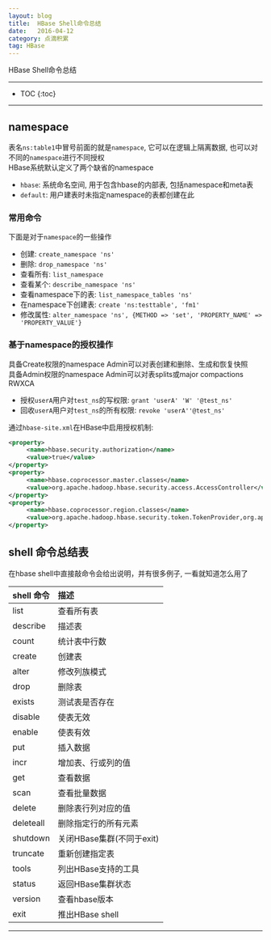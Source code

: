 ```yaml
---
layout: blog
title:  HBase Shell命令总结
date:   2016-04-12
category: 点滴积累
tag: HBase
---
```

HBase Shell命令总结




*****

* TOC
{:toc}

*****

## namespace

表名`ns:table1`中冒号前面的就是`namespace`, 它可以在逻辑上隔离数据, 也可以对不同的`namespace`进行不同授权  
HBase系统默认定义了两个缺省的namespace

* `hbase`: 系统命名空间, 用于包含hbase的内部表, 包括namespace和meta表
* `default`: 用户建表时未指定namespace的表都创建在此

### 常用命令

下面是对于`namespace`的一些操作

* 创建: `create_namespace 'ns'`
* 删除: `drop_namespace 'ns'`
* 查看所有: `list_namespace`
* 查看某个: `describe_namespace 'ns'`
* 查看namespace下的表: `list_namespace_tables 'ns'`
* 在namespace下创建表: `create 'ns:testtable', 'fm1'`
* 修改属性: `alter_namespace 'ns', {METHOD => 'set', 'PROPERTY_NAME' => 'PROPERTY_VALUE'}`

### 基于namespace的授权操作

具备Create权限的namespace Admin可以对表创建和删除、生成和恢复快照  
具备Admin权限的namespace Admin可以对表splits或major compactions  
RWXCA

* 授权`userA`用户对`test_ns`的写权限: `grant 'userA' 'W' '@test_ns'`
* 回收`userA`用户对`test_ns`的所有权限: `revoke 'userA''@test_ns'`

通过`hbase-site.xml`在HBase中启用授权机制:

~~~xml
<property>
     <name>hbase.security.authorization</name>
     <value>true</value>
</property>
<property>
     <name>hbase.coprocessor.master.classes</name>
     <value>org.apache.hadoop.hbase.security.access.AccessController</value>
</property>
<property>
     <name>hbase.coprocessor.region.classes</name>
     <value>org.apache.hadoop.hbase.security.token.TokenProvider,org.apache.hadoop.hbase.security.access.AccessController</value>
</property>
~~~

## shell 命令总结表

在hbase shell中直接敲命令会给出说明，并有很多例子, 一看就知道怎么用了

| shell 命令           | 描述            |
|:---------------------|:---------------|
| list                 |  查看所有表      |
| describe             |  描述表         |
| count                |  统计表中行数    |
| create               |  创建表         |
| alter                |  修改列族模式    |
| drop                 |  删除表         |
| exists               |  测试表是否存在  |
| disable              |  使表无效       |
| enable               |  使表有效       |
| put                  |  插入数据       |
| incr                 |  增加表、行或列的值   |
| get                  |  查看数据       |
| scan                 |  查看批量数据    |
| delete               |  删除表行列对应的值   |
| deleteall            |  删除指定行的所有元素  |
| shutdown             |  关闭HBase集群(不同于exit) |
| truncate             |  重新创建指定表      |
| tools                |  列出HBase支持的工具 |
| status               |  返回HBase集群状态   |
| version              |  查看hbase版本      |
| exit                 |  推出HBase shell   |

*****
